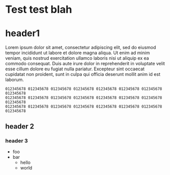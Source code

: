 <h1 style="font-size:24pt">Test test blah</h1>

# header1

Lorem ipsum dolor sit amet, consectetur adipiscing elit, sed do
eiusmod tempor incididunt ut labore et dolore magna aliqua. Ut enim ad
minim veniam, quis nostrud exercitation ullamco laboris nisi ut
aliquip ex ea commodo consequat. Duis aute irure dolor in
reprehenderit in voluptate velit esse cillum dolore eu fugiat nulla
pariatur. Excepteur sint occaecat cupidatat non proident, sunt in
culpa qui officia deserunt mollit anim id est laborum.

    012345678 012345678 012345678 012345678 012345678 012345678 012345678 012345678
    012345678 012345678 012345678 012345678 012345678 012345678 012345678 012345678
    012345678 012345678 012345678 012345678 012345678 012345678 012345678 012345678

## header 2

### header 3

* foo
* bar
    * hello
    * world
